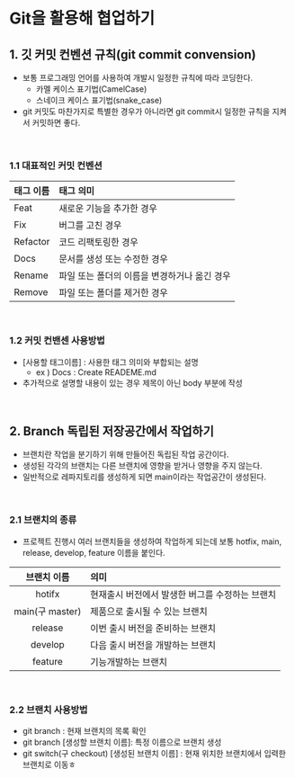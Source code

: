 # Git을 활용해 협업하기


## 1. 깃 커밋 컨벤션 규칙(git commit convension)

- 보통 프로그래밍 언어를 사용하여 개발시 일정한 규칙에 따라 코딩한다.
	- 카멜 케이스 표기법(CamelCase)
	- 스네이크 케이스 표기법(snake_case)
- git 커밋도 마찬가지로 특별한 경우가 아니라면 git commit시 일정한 규칙을 지켜서 커밋하면 좋다.

&nbsp;

### 1.1 대표적인 커밋 컨벤션

|태그 이름|태그 의미|
|:---|:---|
|Feat|새로운 기능을 추가한 경우|
|Fix|버그를 고친 경우|
|Refactor|코드 리팩토링한 경우|
|Docs|문서를 생성 또는 수정한 경우|
|Rename|파일 또는 폴더의 이름을 변경하거나 옮긴 경우|
|Remove|파일 또는 폴더를 제거한 경우|

&nbsp;

### 1.2 커밋 컨밴센 사용방법

- [사용할 태그이름] : 사용한 태그 의미와 부합되는 설명 
  - ex ) Docs : Create READEME.md 
- 추가적으로 설명할 내용이 있는 경우 제목이 아닌 body 부분에 작성

&nbsp;

## 2. Branch 독립된 저장공간에서 작업하기

- 브랜치란 작업을 분기하기 위해 만들어진 독립된 작업 공간이다.
- 생성된 각각의 브랜치는 다른 브랜치에 영향을 받거나 영향을 주지 않는다.
- 일반적으로 레파지토리를 생성하게 되면 main이라는 작업공간이 생성된다.

&nbsp;

### 2.1 브랜치의 종류

- 프로젝트 진행시 여러 브랜치들을 생성하여 작업하게 되는데 보통 hotfix, main, release, develop, feature 이름을 붙인다.

|브랜치 이름|의미|
|:---:|:---|
|hotifx|현재출시 버전에서 발생한 버그를 수정하는 브랜치|
|main(구 master)|제품으로 출시될 수 있는 브랜치|
|release|이번 출시 버전을 준비하는 브랜치|
|develop|다음 출시 버전을 개발하는 브랜치|
|feature|기능개발하는 브랜치|

&nbsp;

### 2.2 브랜치 사용방법

- git branch : 현재 브랜치의 목록 확인
- git branch [생성할 브랜치 이름]: 특정 이름으로 브랜치 생성
- git switch(구 checkout) [생성된 브랜치 이름] : 현재 위치한 브랜치에서 입력한 브랜치로 이동ㅎ
